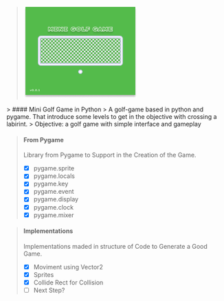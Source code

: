 <blockquote>

![banner](./ui/frame.png)

</blockquote>
> #### Mini Golf Game in Python
> A golf-game based in python and pygame. That introduce some levels to get in the objective with crossing a labirint.
> Objective: a golf game with simple interface and gameplay

> #### From Pygame
> Library from Pygame to Support in the Creation of the Game.
> - [x] pygame.sprite
> - [x] pygame.locals
> - [x] pygame.key
> - [x] pygame.event 
> - [x] pygame.display
> - [x] pygame.clock
> - [x] pygame.mixer

> #### Implementations
> Implementations maded in structure of Code to Generate a Good Game.
> - [x] Moviment using Vector2
> - [x] Sprites
> - [x] Collide Rect for Collision
> - [ ] Next Step?
